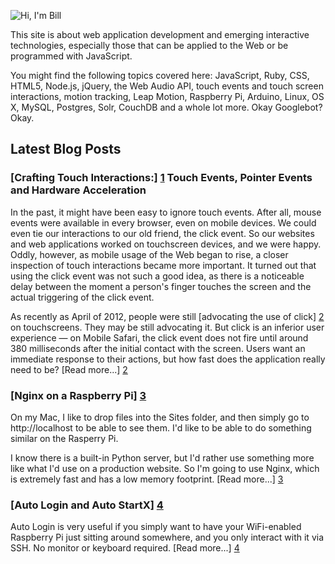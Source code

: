 <section class="intro">

![Hi, I'm Bill](/img/bill.gif)

<p>
This site is about web application development and emerging interactive technologies, especially those that can be applied to the Web or be programmed with JavaScript.
</p>

<p>
You might find the following topics covered here: JavaScript, Ruby, CSS, HTML5, Node.js, jQuery, the Web Audio API, touch events and touch screen interactions, motion tracking, Leap Motion, Raspberry Pi, Arduino, Linux, OS X, MySQL, Postgres, Solr, CouchDB and a whole lot more.  Okay Googlebot?  Okay.
</p>

</section>

## Latest Blog Posts

### [Crafting Touch Interactions:] [1] Touch Events, Pointer Events and Hardware Acceleration

In the past, it might have been easy to ignore touch events. After all, mouse events were available in every browser, even on mobile devices. We could even tie our interactions to our old friend, the click event. So our websites and web applications worked on touchscreen devices, and we were happy. Oddly, however, as mobile usage of the Web began to rise, a closer inspection of touch interactions became more important. It turned out that using the click event was not such a good idea, as there is a noticeable delay between the moment a person's finger touches the screen and the actual triggering of the click event.

As recently as April of 2012, people were still [advocating the use of click] [2] on touchscreens. They may be still advocating it. But click is an inferior user experience &mdash; on Mobile Safari, the click event does not fire until around 380 milliseconds after the initial contact with the screen. Users want an immediate response to their actions, but how fast does the application really need to be? [Read more...] [2]

[1]: /2012/crafting-touch-interactions
[2]: http://www.lukew.com/ff/entry.asp?1533

### [Nginx on a Raspberry Pi] [3]

On my Mac, I like to drop files into the Sites folder, and then simply go to http://localhost to be able to see them.  I'd like to be able to do something similar on the Rasperry Pi.

I know there is a built-in Python server, but I'd rather use something more like what I'd use on a production website.  So I'm going to use Nginx, which is extremely fast and has a low memory footprint.  [Read more...] [3]

[3]: /2013/nginx-on-a-raspberry-pi

### [Auto Login and Auto StartX] [4]

Auto Login is very useful if you simply want to have your WiFi-enabled Raspberry Pi just sitting around somewhere, and you only interact with it via SSH.  No monitor or keyboard required. [Read more...] [4]

[4]: /2013/auto-login-and-auto-startx